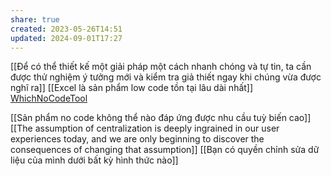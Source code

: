 ```yaml
---
share: true
created: 2023-05-26T14:51
updated: 2024-09-01T17:27
---
```

[[Để có thể thiết kế một giải pháp một cách nhanh chóng và tự tin, ta cần được thử nghiệm ý tưởng mới và kiểm tra giả thiết ngay khi chúng vừa được nghĩ ra]]
[[Excel là sản phẩm low code tồn tại lâu dài nhất]] 
[WhichNoCodeTool](https://www.whichnocodetool.com/ "WhichNoCodeTool")

[[Sản phẩm no code không thể nào đáp ứng được nhu cầu tuỳ biến cao]] 
[[The assumption of centralization is deeply ingrained in our user experiences today, and we are only beginning to discover the consequences of changing that assumption]]
[[Bạn có quyền chỉnh sửa dữ liệu của mình dưới bất kỳ hình thức nào]]